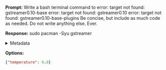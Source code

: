 **Prompt:**
Write a bash terminal command to error: target not found: gstreamer0.10-base
error: target not found: gstreamer0.10
error: target not found: gstreamer0.10-base-plugins
Be concise, but include as much code as needed. Do not write anything else. Ever.


**Response:**
sudo pacman -Syu gstreamer

<details><summary>Metadata</summary>

- Duration: 1432 ms
- Datetime: 2023-10-18T17:38:19.891817
- Model: gpt-3.5-turbo-0613

</details>

**Options:**
```json
{"temperature": 0.0}
```

